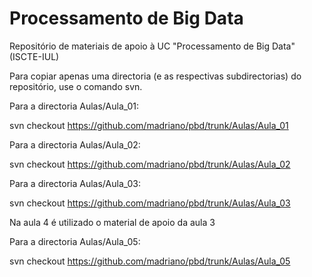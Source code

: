 # Processamento de Big Data
Repositório de materiais de apoio à UC "Processamento de Big Data" (ISCTE-IUL) 

Para copiar apenas uma directoria (e as respectivas subdirectorias) do repositório, use o comando svn. 


Para a directoria Aulas/Aula_01:

svn checkout https://github.com/madriano/pbd/trunk/Aulas/Aula_01

Para a directoria Aulas/Aula_02:

svn checkout https://github.com/madriano/pbd/trunk/Aulas/Aula_02

Para a directoria Aulas/Aula_03:

svn checkout https://github.com/madriano/pbd/trunk/Aulas/Aula_03

Na aula 4 é utilizado o material de apoio da aula 3

Para a directoria Aulas/Aula_05:

svn checkout https://github.com/madriano/pbd/trunk/Aulas/Aula_05

